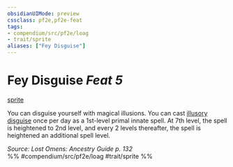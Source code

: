 ```yaml
---
obsidianUIMode: preview
cssclass: pf2e,pf2e-feat
tags:
- compendium/src/pf2e/loag
- trait/sprite
aliases: ["Fey Disguise"]
---
```

# Fey Disguise  *Feat 5*  
[sprite](../../Rules/traits/sprite-b1.md)  


You can disguise yourself with magical illusions. You can cast [illusory disguise](../spells/illusory-disguise.md) once per day as a 1st-level primal innate spell. At 7th level, the spell is heightened to 2nd level, and every 2 levels thereafter, the spell is heightened an additional spell level.

*Source: Lost Omens: Ancestry Guide p. 132*  
%% #compendium/src/pf2e/loag #trait/sprite %%